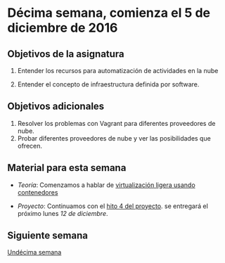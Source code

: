 # Décima semana, comienza el 5 de diciembre de 2016

## Objetivos de la asignatura

1. Entender los recursos para automatización de actividades en la nube

2. Entender el concepto de infraestructura definida por software. 

## Objetivos adicionales

1. Resolver los problemas con Vagrant para diferentes proveedores de nube. 
2. Probar diferentes proveedores de nube y ver las posibilidades que
   ofrecen. 


## Material para esta semana

* *Teoría*: Comenzamos a hablar de [virtualización ligera usando contenedores](http://jj.github.io/CC/documentos/temas/Contenedores)

* *Proyecto*: Continuamos con el [hito 4 del proyecto](http://jj.github.io/CC/documentos/proyecto/4.Orquestacion). se
  entregará el próximo lunes *12 de diciembre*.

## Siguiente semana

[Undécima semana](11-semana)
